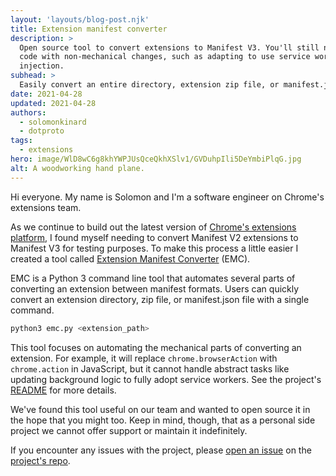 ```yaml
---
layout: 'layouts/blog-post.njk'
title: Extension manifest converter
description: >
  Open source tool to convert extensions to Manifest V3. You'll still need to manually update any
  code with non-mechanical changes, such as adapting to use service workers or some script
  injection.
subhead: >
  Easily convert an entire directory, extension zip file, or manifest.json file.
date: 2021-04-28
updated: 2021-04-28
authors:
  - solomonkinard
  - dotproto
tags:
  - extensions
hero: image/WlD8wC6g8khYWPJUsQceQkhXSlv1/GVDuhpIli5DeYmbiPlqG.jpg
alt: A woodworking hand plane.
---
```


Hi everyone. My name is Solomon and I'm a software engineer on Chrome's extensions team.

As we continue to build out the latest version of [Chrome's extensions platform][mv3], I found
myself needing to convert Manifest V2 extensions to Manifest V3 for testing purposes. To make this
process a little easier I created a tool called [Extension Manifest Converter][emc-repo] (EMC).

EMC is a Python 3 command line tool that automates several parts of converting an extension between
manifest formats. Users can quickly convert an extension directory, zip file, or manifest.json file
with a single command.

```bash
python3 emc.py <extension_path>
```

This tool focuses on automating the mechanical parts of converting an extension. For example, it
will replace `chrome.browserAction` with `chrome.action` in JavaScript, but it cannot handle
abstract tasks like updating background logic to fully adopt service workers. See the project's
[README][emc-readme] for more details.

We've found this tool useful on our team and wanted to open source it in the hope that you might
too. Keep in mind, though, that as a personal side project we cannot offer support or maintain it indefinitely.

If you encounter any issues with the project, please [open an issue][emc-issue] on the [project's
repo][emc-repo].

[emc-issue]: https://github.com/GoogleChromeLabs/extension-manifest-converter/issues
[emc-repo]: https://github.com/GoogleChromeLabs/extension-manifest-converter
[emc-readme]: https://github.com/GoogleChromeLabs/extension-manifest-converter#readme
[mv3]: https://developer.chrome.com/docs/extensions/mv3/intro/mv3-overview/
[war]: https://developer.chrome.com/docs/extensions/mv3/manifest/web_accessible_resources/
